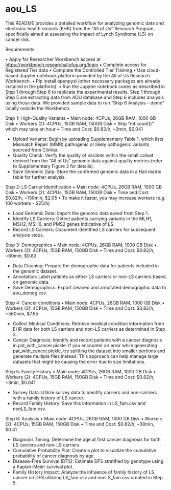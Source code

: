 # aou_LS

This README provides a detailed workflow for analyzing genomic data and electronic health records (EHR) from the "All of Us" Research Program, specifically aimed at assessing the impact of Lynch Syndrome (LS) on cancer risk.

Requirements

•	Apply for Researcher Workbench access at https://workbench.researchallofus.org/login
•	Complete access for Registered Tier data
•	Complete the Controlled Tier Training
•	Use cloud-based Jupyter notebook platform provided by the All of Us Research Workbench.
•	Pip install openpyxl (other necessary packages are already installed in the platform).
•	Run the Jupyter notebook codes as described in Step 1 through Step 6 to replicate the experimental results. Step 1 through Step 5 are extracting data from AOU database and Step 6 includes analysis using those data. We provided sample data to run “Step 6 Analysis – demo” locally outside the Workbench.

Step 1: High-Quality Variants 
•	Main node: 4CPUs, 26GB RAM, 1000 GB Disk
•	Workers (2): 4CPUs, 15GB RAM, 150GB Disk
•	Skip “mt.count()” which may take an hour 
•	Time and Cost: \$0.82/h, ~3min, \$0.041
-	Upload Variants: Begin by uploading Supplementary Table 1, which lists Mismatch Repair (MMR) pathogenic or likely pathogenic variants sourced from ClinVar.
-	Quality Check: Verify the quality of variants within the small callset derived from the "All of Us" genomic data against quality metrics (refer to Supplementary Figure 2 for details).
-	Save Genomic Data: Store the confirmed genomic data in a Hail matrix table for further analysis.

Step 2: LS Carrier Identification 
•	Main node: 4CPUs, 26GB RAM, 1000 GB Disk
•	Workers (2): 4CPUs, 15GB RAM, 150GB Disk
•	Time and Cost: \$0.82/h, ~150min, \$2.05
•	To make it faster, you may increase workers (e.g. 100 workers - $25/h) 
-	Load Genomic Data: Import the genomic data saved from Step 1.
-	Identify LS Carriers: Detect patients carrying variants in the MLH1, MSH2, MSH6, and PMS2 genes indicative of LS.
-	Record LS Carriers: Document identified LS carriers for subsequent analysis steps.

Step 3: Demographics 
•	Main node: 4CPUs, 26GB RAM, 1000 GB Disk
•	Workers (2): 4CPUs, 15GB RAM, 150GB Disk
•	Time and Cost: \$0.82/h, ~60min, \$0.82
-	Data Cleaning: Prepare the demographic data for patients included in the genomic dataset.
-	Annotation: Label patients as either LS carriers or non-LS carriers based on genomic data.
-	Save Demographics: Export cleaned and annotated demographic data to aou_demog.csv.

Step 4: Cancer conditions
•	Main node: 4CPUs, 26GB RAM, 1000 GB Disk
•	Workers (2): 4CPUs, 15GB RAM, 150GB Disk
•	Time and Cost: \$0.82/h, ~560min, \$7.65
-	Collect Medical Conditions: Retrieve medical condition information from EHR data for both LS carriers and non-LS carriers as determined in Step 3.
-	Cancer Diagnosis: Identify and record patients with a cancer diagnosis in pat_with_cancer.pickle. If you encounter an error while generating pat_with_cancer.pickle, try splitting the dataset into smaller portions and generate multiple files instead. This approach can help manage large datasets that might be causing the error due to size limitations.

Step 5: Family History 
•	Main node: 4CPUs, 26GB RAM, 1000 GB Disk
•	Workers (2): 4CPUs, 15GB RAM, 150GB Disk
•	Time and Cost: \$0.82/h, ~3min, \$0.041
-	Survey Data: Utilize survey data to identify carriers and non-carriers with a family history of LS cancer.
-	Record Family History: Save this information in LS_fam.csv and nonLS_fam.csv.

Step 6: Analysis 
•	Main node: 4CPUs, 26GB RAM, 1000 GB Disk
•	Workers (2): 4CPUs, 15GB RAM, 150GB Disk
•	Time and Cost: \$0.82/h, ~30min, \$0.41
-	Diagnosis Timing: Determine the age at first cancer diagnosis for both LS carriers and non-LS carriers.
-	Cumulative Probability Plot: Create a plot to visualize the cumulative probability of cancer diagnosis by age.
-	Disease-Free Survival (DFS): Estimate DFS stratified by genotype using a Kaplan-Meier survival plot.
-	Family History Impact: Analyze the influence of family history of LS cancer on DFS utilizing LS_fam.csv and nonLS_fam.csv created in Step 5.
